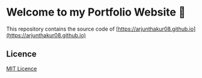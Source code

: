 # Welcome to my Portfolio Website :metal:
This repository contains the source code of [https://arjunthakur08.github.io](https://arjunthakur08.github.io)

## Licence
[MIT Licence](https://github.com/arjunthakur08/arjunthakur08.github.io/blob/master/LICENSE.md)